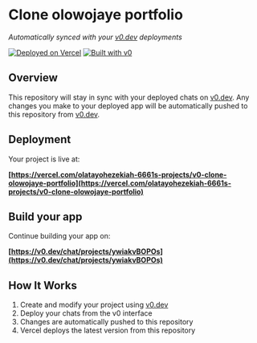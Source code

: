 # Clone olowojaye portfolio

*Automatically synced with your [v0.dev](https://v0.dev) deployments*

[![Deployed on Vercel](https://img.shields.io/badge/Deployed%20on-Vercel-black?style=for-the-badge&logo=vercel)](https://vercel.com/olatayohezekiah-6661s-projects/v0-clone-olowojaye-portfolio)
[![Built with v0](https://img.shields.io/badge/Built%20with-v0.dev-black?style=for-the-badge)](https://v0.dev/chat/projects/ywiakvBOPOs)

## Overview

This repository will stay in sync with your deployed chats on [v0.dev](https://v0.dev).
Any changes you make to your deployed app will be automatically pushed to this repository from [v0.dev](https://v0.dev).

## Deployment

Your project is live at:

**[https://vercel.com/olatayohezekiah-6661s-projects/v0-clone-olowojaye-portfolio](https://vercel.com/olatayohezekiah-6661s-projects/v0-clone-olowojaye-portfolio)**

## Build your app

Continue building your app on:

**[https://v0.dev/chat/projects/ywiakvBOPOs](https://v0.dev/chat/projects/ywiakvBOPOs)**

## How It Works

1. Create and modify your project using [v0.dev](https://v0.dev)
2. Deploy your chats from the v0 interface
3. Changes are automatically pushed to this repository
4. Vercel deploys the latest version from this repository